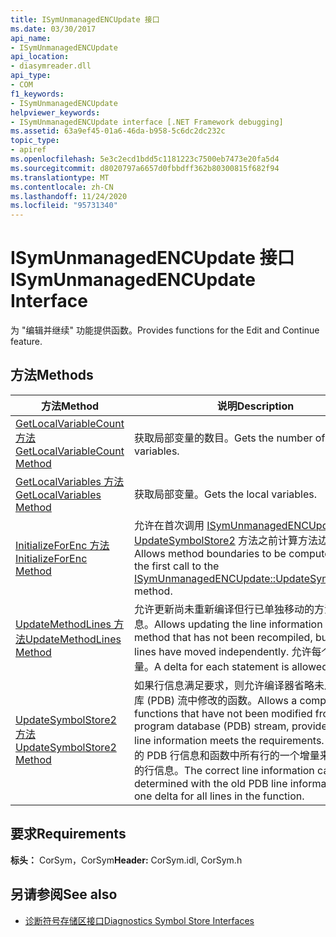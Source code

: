 ```yaml
---
title: ISymUnmanagedENCUpdate 接口
ms.date: 03/30/2017
api_name:
- ISymUnmanagedENCUpdate
api_location:
- diasymreader.dll
api_type:
- COM
f1_keywords:
- ISymUnmanagedENCUpdate
helpviewer_keywords:
- ISymUnmanagedENCUpdate interface [.NET Framework debugging]
ms.assetid: 63a9ef45-01a6-46da-b958-5c6dc2dc232c
topic_type:
- apiref
ms.openlocfilehash: 5e3c2ecd1bdd5c1181223c7500eb7473e20fa5d4
ms.sourcegitcommit: d8020797a6657d0fbbdff362b80300815f682f94
ms.translationtype: MT
ms.contentlocale: zh-CN
ms.lasthandoff: 11/24/2020
ms.locfileid: "95731340"
---
```

# <a name="isymunmanagedencupdate-interface"></a><span data-ttu-id="d9cf6-102">ISymUnmanagedENCUpdate 接口</span><span class="sxs-lookup"><span data-stu-id="d9cf6-102">ISymUnmanagedENCUpdate Interface</span></span>

<span data-ttu-id="d9cf6-103">为 "编辑并继续" 功能提供函数。</span><span class="sxs-lookup"><span data-stu-id="d9cf6-103">Provides functions for the Edit and Continue feature.</span></span>  
  
## <a name="methods"></a><span data-ttu-id="d9cf6-104">方法</span><span class="sxs-lookup"><span data-stu-id="d9cf6-104">Methods</span></span>  
  
|<span data-ttu-id="d9cf6-105">方法</span><span class="sxs-lookup"><span data-stu-id="d9cf6-105">Method</span></span>|<span data-ttu-id="d9cf6-106">说明</span><span class="sxs-lookup"><span data-stu-id="d9cf6-106">Description</span></span>|  
|------------|-----------------|  
|[<span data-ttu-id="d9cf6-107">GetLocalVariableCount 方法</span><span class="sxs-lookup"><span data-stu-id="d9cf6-107">GetLocalVariableCount Method</span></span>](isymunmanagedencupdate-getlocalvariablecount-method.md)|<span data-ttu-id="d9cf6-108">获取局部变量的数目。</span><span class="sxs-lookup"><span data-stu-id="d9cf6-108">Gets the number of local variables.</span></span>|  
|[<span data-ttu-id="d9cf6-109">GetLocalVariables 方法</span><span class="sxs-lookup"><span data-stu-id="d9cf6-109">GetLocalVariables Method</span></span>](isymunmanagedencupdate-getlocalvariables-method.md)|<span data-ttu-id="d9cf6-110">获取局部变量。</span><span class="sxs-lookup"><span data-stu-id="d9cf6-110">Gets the local variables.</span></span>|  
|[<span data-ttu-id="d9cf6-111">InitializeForEnc 方法</span><span class="sxs-lookup"><span data-stu-id="d9cf6-111">InitializeForEnc Method</span></span>](isymunmanagedencupdate-initializeforenc-method.md)|<span data-ttu-id="d9cf6-112">允许在首次调用 [ISymUnmanagedENCUpdate：： UpdateSymbolStore2](isymunmanagedencupdate-updatesymbolstore2-method.md) 方法之前计算方法边界。</span><span class="sxs-lookup"><span data-stu-id="d9cf6-112">Allows method boundaries to be computed before the first call to the [ISymUnmanagedENCUpdate::UpdateSymbolStore2](isymunmanagedencupdate-updatesymbolstore2-method.md) method.</span></span>|  
|[<span data-ttu-id="d9cf6-113">UpdateMethodLines 方法</span><span class="sxs-lookup"><span data-stu-id="d9cf6-113">UpdateMethodLines Method</span></span>](isymunmanagedencupdate-updatemethodlines-method.md)|<span data-ttu-id="d9cf6-114">允许更新尚未重新编译但行已单独移动的方法的行信息。</span><span class="sxs-lookup"><span data-stu-id="d9cf6-114">Allows updating the line information for a method that has not been recompiled, but whose lines have moved independently.</span></span> <span data-ttu-id="d9cf6-115">允许每个语句的增量。</span><span class="sxs-lookup"><span data-stu-id="d9cf6-115">A delta for each statement is allowed.</span></span>|  
|[<span data-ttu-id="d9cf6-116">UpdateSymbolStore2 方法</span><span class="sxs-lookup"><span data-stu-id="d9cf6-116">UpdateSymbolStore2 Method</span></span>](isymunmanagedencupdate-updatesymbolstore2-method.md)|<span data-ttu-id="d9cf6-117">如果行信息满足要求，则允许编译器省略未从程序数据库 (PDB) 流中修改的函数。</span><span class="sxs-lookup"><span data-stu-id="d9cf6-117">Allows a compiler to omit functions that have not been modified from the program database (PDB) stream, provided that the line information meets the requirements.</span></span> <span data-ttu-id="d9cf6-118">可以通过旧的 PDB 行信息和函数中所有行的一个增量来确定正确的行信息。</span><span class="sxs-lookup"><span data-stu-id="d9cf6-118">The correct line information can be determined with the old PDB line information and one delta for all lines in the function.</span></span>|  
  
## <a name="requirements"></a><span data-ttu-id="d9cf6-119">要求</span><span class="sxs-lookup"><span data-stu-id="d9cf6-119">Requirements</span></span>  

 <span data-ttu-id="d9cf6-120">**标头：** CorSym，CorSym</span><span class="sxs-lookup"><span data-stu-id="d9cf6-120">**Header:** CorSym.idl, CorSym.h</span></span>  
  
## <a name="see-also"></a><span data-ttu-id="d9cf6-121">另请参阅</span><span class="sxs-lookup"><span data-stu-id="d9cf6-121">See also</span></span>

- [<span data-ttu-id="d9cf6-122">诊断符号存储区接口</span><span class="sxs-lookup"><span data-stu-id="d9cf6-122">Diagnostics Symbol Store Interfaces</span></span>](diagnostics-symbol-store-interfaces.md)

